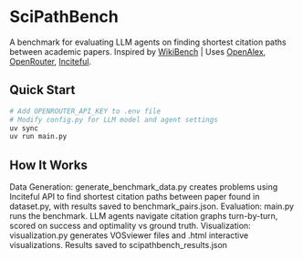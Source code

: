 # SciPathBench

A benchmark for evaluating LLM agents on finding shortest citation paths between academic papers.
Inspired by [WikiBench](https://1thousandfaces.substack.com/p/wikibench-76-of-sota-models-fail) | Uses [OpenAlex](OpenAlex), [OpenRouter](https://openrouter.ai/), [Inciteful](https://inciteful.xyz/).

## Quick Start

```bash
# Add OPENROUTER_API_KEY to .env file
# Modify config.py for LLM model and agent settings
uv sync
uv run main.py
```

## How It Works

Data Generation: generate_benchmark_data.py creates problems using Inciteful API to find shortest citation paths between paper found in dataset.py, with results saved to benchmark_pairs.json.
Evaluation: main.py runs the benchmark. LLM agents navigate citation graphs turn-by-turn, scored on success and optimality vs ground truth.
Visualization: visualization.py generates VOSviewer files and .html interactive visualizations.
Results saved to scipathbench_results.json